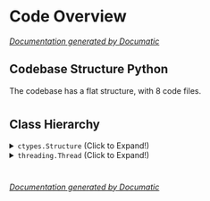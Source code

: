 # Code Overview

[_Documentation generated by Documatic_](https://www.documatic.com)

<!---Documatic-section-Codebase Structure Python-start--->
## Codebase Structure Python

The codebase has a flat structure, with 8 code files.

# #
<!---Documatic-section-Codebase Structure Python-end--->

<!---Documatic-section-Class Hierarchy-start--->
## Class Hierarchy

<!---Documatic-block-ctypes.Structure-start--->
<details>
	<summary><code>ctypes.Structure</code> (Click to Expand!)</summary>

* Tool.SendKey.HARDWAREINPUT
* Tool.SendKey.INPUT
* Tool.SendKey.KEYBDINPUT
* Tool.SendKey.MOUSEINPUT
</details>
<!---Documatic-block-ctypes.Structure-end--->

<!---Documatic-block-threading.Thread-start--->
<details>
	<summary><code>threading.Thread</code> (Click to Expand!)</summary>

* Tool.Actions.TackAction
* Tool.FrameBuffer.FrameBuffer
</details>
<!---Documatic-block-threading.Thread-end--->

# #
<!---Documatic-section-Class Hierarchy-end--->

[_Documentation generated by Documatic_](https://www.documatic.com)